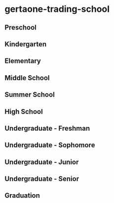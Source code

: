 # gertaone-trading-school

## Preschool

## Kindergarten

## Elementary

## Middle School

## Summer School

## High School

## Undergraduate - Freshman

## Undergraduate - Sophomore

## Undergraduate - Junior

## Undergraduate - Senior

## Graduation
